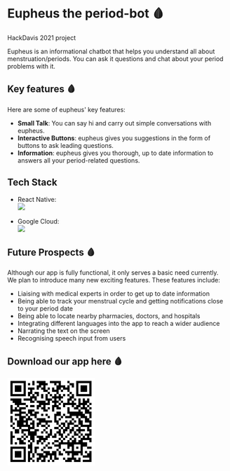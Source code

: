 # Eupheus the period-bot 🩸
HackDavis 2021 project

Eupheus is an informational chatbot that helps you understand all about menstruation/periods. You can ask it questions and chat about your period problems with it.

## Key features 🩸
Here are some of eupheus' key features:
* **Small Talk**: You can say hi and carry out simple conversations with eupheus.
* **Interactive Buttons**: eupheus gives you suggestions in the form of buttons to ask leading questions.
* **Information**: eupheus gives you thorough, up to date information to answers all your period-related questions.

## Tech Stack

- React Native: <br><img src="https://upload.wikimedia.org/wikipedia/commons/thumb/a/a7/React-icon.svg/1200px-React-icon.svg.png" width="50">

- Google Cloud: <br><img src="https://www.margo-group.com/wp-content/uploads/2018/05/dialogflow1-1024x379.jpg" width = "100">

## Future Prospects 🩸

Although our app is fully functional, it only serves a basic need currently. We plan to introduce many new exciting features. These features include:
- Liaising with medical experts in order to get up to date information
- Being able to track your menstrual cycle and getting notifications close to your period date
- Being able to locate nearby pharmacies, doctors, and hospitals
- Integrating different languages into the app to reach a wider audience
- Narrating the text on the screen 
- Recognising speech input from users

## Download our app here 🩸

![qr code](eupheus.png)
